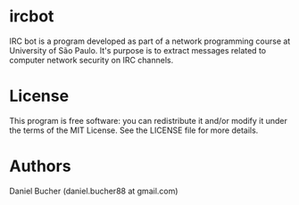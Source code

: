 ircbot
======

IRC bot is a program developed as part of a network programming course at
University of São Paulo. It's purpose is to extract messages related to
computer network security on IRC channels.

License
=======

This program is free software: you can redistribute it and/or modify it under
the terms of the MIT License. See the LICENSE file for more details.

Authors
=======

Daniel Bucher (daniel.bucher88 at gmail.com)

